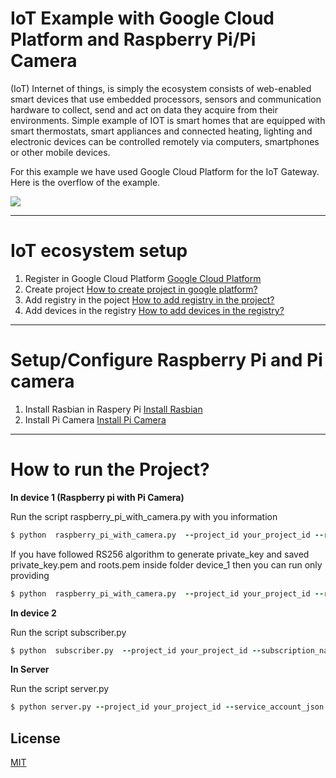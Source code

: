 # IoT Example with Google Cloud Platform and Raspberry Pi/Pi Camera

(IoT) Internet of things, is simply the ecosystem consists of web-enabled smart devices that use embedded processors, sensors and communication hardware to collect, send and act on data they acquire from their environments. Simple example of IOT is
smart homes that are equipped with smart thermostats, smart appliances and connected heating, lighting and electronic devices can be controlled remotely via computers, smartphones or other mobile devices.

For this example we have used Google Cloud Platform for the IoT Gateway. Here is the overflow of the example.

<img src="https://github.com/rajeshkumarkhadka/iot-camera-gcp/blob/master/overview.jpg"/>

***
# IoT ecosystem setup
1. Register in Google Cloud Platform [Google Cloud Platform](https://cloud.google.com)
2. Create project [How to create project in google platform?](https://cloud.google.com)
3. Add registry in the poject [How to add registry in the project?](https://cloud.google.com)
4. Add devices in the registry [How to add devices in the registry?](https://cloud.google.com)

***
# Setup/Configure Raspberry Pi and Pi camera
1. Install Rasbian in Raspery Pi [Install Rasbian](https://cloud.google.com)
2. Install Pi Camera [Install Pi Camera](https://cloud.google.com)

*** 
# How to run the Project?

**In device 1 (Raspberry pi with Pi Camera)**

Run the script raspberry_pi_with_camera.py with you information
  ``` coffeescript
  $ python  raspberry_pi_with_camera.py  --project_id your_project_id --registry_id your_retistry_id --device_id your_device_id --private_key_file path_to_private_key --algorithm algorithm_used_to_generate_key --ca_clerts path_to_roots.pem
  ```

If you have followed RS256 algorithm to generate private_key and saved private_key.pem and roots.pem inside folder device_1 then you can run only providing
```coffeescript
$ python  raspberry_pi_with_camera.py  --project_id your_project_id --registry_id your_retistry_id --device_id your_device_id 
```

**In device 2** 

Run the script subscriber.py
``` coffeescript
$ python  subscriber.py  --project_id your_project_id --subscription_name your_subscription_name
```

**In Server**

Run the script server.py
``` coffeescript
$ python server.py --project_id your_project_id --service_account_json path_to_key.json --registry_id your_retistry_id --device_id your_device_id --command command_string
```

## License

[MIT](https://github.com/rajeshkumarkhadka/iot-camera-gcp/blob/master/LICENSE)
